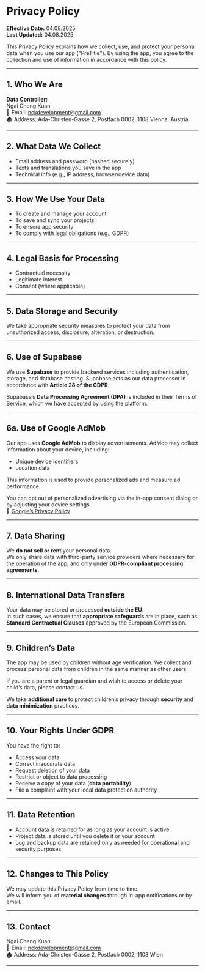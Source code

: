 # Privacy Policy

**Effective Date:** 04.08.2025  
**Last Updated:** 04.08.2025  

This Privacy Policy explains how we collect, use, and protect your personal data when you use our app ("PreTitle"). By using the app, you agree to the collection and use of information in accordance with this policy.

---

## 1. Who We Are

**Data Controller:**  
Ngai Cheng Kuan  
📧 Email: [nckdevelopment@gmail.com](mailto:nckdevelopment@gmail.com)  
🏠 Address: Ada-Christen-Gasse 2, Postfach 0002, 1108 Vienna, Austria

---

## 2. What Data We Collect

- Email address and password (hashed securely)  
- Texts and translations you save in the app  
- Technical info (e.g., IP address, browser/device data)  

---

## 3. How We Use Your Data

- To create and manage your account  
- To save and sync your projects  
- To ensure app security  
- To comply with legal obligations (e.g., GDPR)  

---

## 4. Legal Basis for Processing

- Contractual necessity  
- Legitimate interest  
- Consent (where applicable)  

---

## 5. Data Storage and Security

We take appropriate security measures to protect your data from unauthorized access, disclosure, alteration, or destruction.

---

## 6. Use of Supabase

We use **Supabase** to provide backend services including authentication, storage, and database hosting. Supabase acts as our data processor in accordance with **Article 28 of the GDPR**.

Supabase’s **Data Processing Agreement (DPA)** is included in their Terms of Service, which we have accepted by using the platform.

---

## 6a. Use of Google AdMob

Our app uses **Google AdMob** to display advertisements. AdMob may collect information about your device, including:

- Unique device identifiers  
- Location data  

This information is used to provide personalized ads and measure ad performance.

You can opt out of personalized advertising via the in-app consent dialog or by adjusting your device settings.  
🔗 [Google’s Privacy Policy](https://policies.google.com/privacy)

---

## 7. Data Sharing

We **do not sell or rent** your personal data.  
We only share data with third-party service providers where necessary for the operation of the app, and only under **GDPR-compliant processing agreements**.

---

## 8. International Data Transfers

Your data may be stored or processed **outside the EU**.  
In such cases, we ensure that **appropriate safeguards** are in place, such as **Standard Contractual Clauses** approved by the European Commission.

---

## 9. Children’s Data

The app may be used by children without age verification. We collect and process personal data from children in the same manner as other users.

If you are a parent or legal guardian and wish to access or delete your child’s data, please contact us.

We take **additional care** to protect children’s privacy through **security** and **data minimization** practices.

---

## 10. Your Rights Under GDPR

You have the right to:

- Access your data  
- Correct inaccurate data  
- Request deletion of your data  
- Restrict or object to data processing  
- Receive a copy of your data (**data portability**)  
- File a complaint with your local data protection authority  

---

## 11. Data Retention

- Account data is retained for as long as your account is active  
- Project data is stored until you delete it or your account  
- Log and backup data are retained only as needed for operational and security purposes  

---

## 12. Changes to This Policy

We may update this Privacy Policy from time to time.  
We will inform you of **material changes** through in-app notifications or by email.

---

## 13. Contact

Ngai Cheng Kuan  
📧 Email: [nckdevelopment@gmail.com](mailto:nckdevelopment@gmail.com)  
🏠 Address: Ada-Christen-Gasse 2, Postfach 0002, 1108 Wien

---